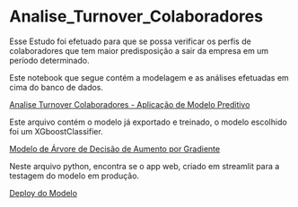 # Analise_Turnover_Colaboradores

Esse Estudo foi efetuado para que se possa verificar os perfis de colaboradores que tem maior predisposição a sair da empresa em um período determinado.

Este notebook que segue contém a modelagem e as análises efetuadas em cima do banco de dados.

[Analise Turnover Colaboradores - Aplicação de Modelo Preditivo](/Analise_Turnover.ipynb)

Este arquivo contém o modelo já exportado e treinado, o modelo escolhido foi um XGboostClassifier.

[Modelo de Árvore de Decisão de Aumento por Gradiente](/modeloXGB_binary.pkl)

Neste arquivo python, encontra se o app web, criado em streamlit para a testagem do modelo em produção.

[Deploy do Modelo](/app.py)

